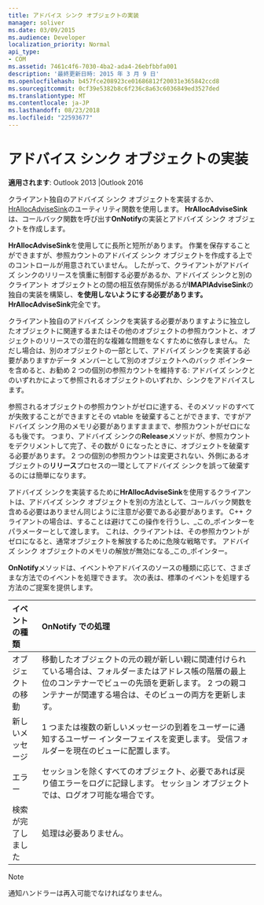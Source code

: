 ```yaml
---
title: アドバイス シンク オブジェクトの実装
manager: soliver
ms.date: 03/09/2015
ms.audience: Developer
localization_priority: Normal
api_type:
- COM
ms.assetid: 7461c4f6-7030-4ba2-ada4-26ebfbbfa001
description: '最終更新日時: 2015 年 3 月 9 日'
ms.openlocfilehash: b457fce208923ce01686812f20031e365842ccd8
ms.sourcegitcommit: 0cf39e5382b8c6f236c8a63c6036849ed3527ded
ms.translationtype: MT
ms.contentlocale: ja-JP
ms.lasthandoff: 08/23/2018
ms.locfileid: "22593677"
---
```

# <a name="implementing-an-advise-sink-object"></a>アドバイス シンク オブジェクトの実装

  
  
**適用されます**: Outlook 2013 |Outlook 2016 
  
クライアント独自のアドバイズ シンク オブジェクトを実装するか、 [HrAllocAdviseSink](hrallocadvisesink.md)のユーティリティ関数を使用します。 **HrAllocAdviseSink**は、コールバック関数を呼び出す**OnNotify**の実装とアドバイズ シンク オブジェクトを作成します。 
  
**HrAllocAdviseSink**を使用してに長所と短所があります。 作業を保存することができますが、参照カウントのアドバイズ シンク オブジェクトを作成する上でのコントロールが用意されていません。 したがって、クライアントがアドバイズ シンクのリリースを慎重に制御する必要があるか、アドバイズ シンクと別のクライアント オブジェクトとの間の相互依存関係があるが**IMAPIAdviseSink**の独自の実装を構築し、**を使用しないようにする必要があります。HrAllocAdviseSink**完全です。 
  
クライアント独自のアドバイズ シンクを実装する必要がありますように独立したオブジェクトに関連するまたはその他のオブジェクトの参照カウントと、オブジェクトのリリースでの潜在的な複雑な問題をなくすために依存しません。 ただし場合は、別のオブジェクトの一部として、アドバイズ シンクを実装する必要がありますかデータ メンバーとして別のオブジェクトへのバック ポインターを含めると、お勧め 2 つの個別の参照カウントを維持する: アドバイズ シンクとのいずれかによって参照されるオブジェクトのいずれか、シンクをアドバイスします。 
  
参照されるオブジェクトの参照カウントがゼロに達する、そのメソッドのすべてが失敗することができますとその vtable を破棄することができます、ですがアドバイズ シンク用のメモリ必要がありますまままで、参照カウントがゼロになるも後です。 つまり、アドバイズ シンクの**Release**メソッドが、参照カウントをデクリメントして完了、その数が 0 になったときに、オブジェクトを破棄する必要があります。 2 つの個別の参照カウントは変更されない、外側にあるオブジェクトの**リリース**プロセスの一環としてアドバイズ シンクを誤って破棄するのには簡単になります。 
  
アドバイズ シンクを実装するために**HrAllocAdviseSink**を使用するクライアントは、アドバイズ シンク オブジェクトを別の方法として、コールバック関数を含める必要はありません同じように注意が必要である必要があります。 C++ クライアントの場合は、することは避けてこの操作を行うし、_この_ポインターをパラメーターとして渡します。 これは、クライアントは、その参照カウントがゼロになると、通常オブジェクトを解放するために危険な戦略です。 アドバイズ シンク オブジェクトのメモリの解放が無効になる_この_ポインター。 
  
**OnNotify**メソッドは、イベントやアドバイスのソースの種類に応じて、さまざまな方法でのイベントを処理できます。 次の表は、標準のイベントを処理する方法のご提案を提供します。 
  
|**イベントの種類**|**OnNotify での処理**|
|:-----|:-----|
|オブジェクトの移動  <br/> |移動したオブジェクトの元の親が新しい親に関連付けられている場合は、フォルダーまたはアドレス帳の階層の最上位のコンテナーでビューの先頭を更新します。 2 つの親コンテナーが関連する場合は、そのビューの両方を更新します。  <br/> |
|新しいメッセージ  <br/> |1 つまたは複数の新しいメッセージの到着をユーザーに通知するユーザー インターフェイスを変更します。 受信フォルダーを現在のビューに配置します。  <br/> |
|エラー  <br/> |セッションを除くすべてのオブジェクト、必要であれば戻り値エラーをログに記録します。 セッション オブジェクトでは、ログオフ可能な場合です。  <br/> |
|検索が完了しました  <br/> |処理は必要ありません。  <br/> |
   
> [!NOTE]
> 通知ハンドラーは再入可能でなければなりません。 
  

